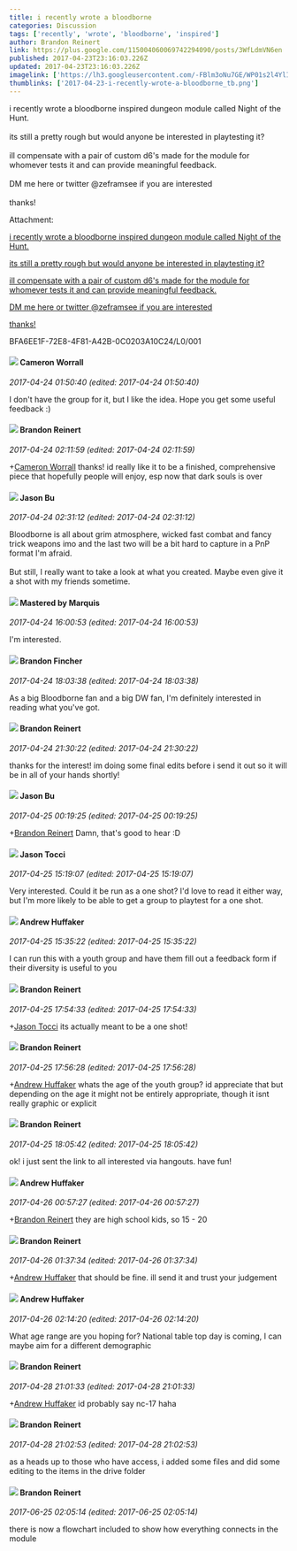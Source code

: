 ```yaml
---
title: i recently wrote a bloodborne
categories: Discussion
tags: ['recently', 'wrote', 'bloodborne', 'inspired']
author: Brandon Reinert
link: https://plus.google.com/115004060069742294090/posts/3WfLdmVN6en
published: 2017-04-23T23:16:03.226Z
updated: 2017-04-23T23:16:03.226Z
imagelink: ['https://lh3.googleusercontent.com/-FBlm3oNu7GE/WP01s2l4YlI/AAAAAAAABN8/QOveh2MKkDYBAT3PhVGE4KJCsho5SSJ9QCJoC/w1686-h2048/001']
thumblinks: ['2017-04-23-i-recently-wrote-a-bloodborne_tb.png']
---
```


i recently wrote a bloodborne inspired dungeon module called Night of the Hunt.<br /><br />its still a pretty rough but would anyone be interested in playtesting it? <br /><br />ill compensate with a pair of custom d6&#39;s made for the module for whomever tests it and can provide meaningful feedback.<br /><br />DM me here or twitter @zeframsee if you are interested<br /><br />thanks! 


Attachment:

<a href='https://plus.google.com/photos/115004060069742294090/albums/6412340488785778417/6412340489130369618?sqi=100084733231320276299&sqsi=495ab0e7-7352-40c7-9718-677d19c9273e'>i recently wrote a bloodborne inspired dungeon module called Night of the Hunt.

its still a pretty rough but would anyone be interested in playtesting it?

ill compensate with a pair of custom d6's made for the module for whomever tests it and can provide meaningful feedback.

DM me here or twitter @zeframsee if you are interested

thanks!</a>


BFA6EE1F-72E8-4F81-A42B-0C0203A10C24/L0/001
<div id='comment z135zphyjzqfz10cj22vebbzksr3svfwo04'>
  <h4><img src='{{site.baseurl}}//images/avatars/110746239792748599412_photo.jpg'> Cameron Worrall</h4>
      <p><cite>2017-04-24 01:50:40 (edited: 2017-04-24 01:50:40)</cite></p>
        <p>I don&#39;t have the group for it, but I like the idea. Hope you get some useful feedback :)</p>
</div>
        

<div id='comment z135zphyjzqfz10cj22vebbzksr3svfwo04'>
  <h4><img src='{{site.baseurl}}//images/avatars/115004060069742294090_photo.jpg'> Brandon Reinert</h4>
      <p><cite>2017-04-24 02:11:59 (edited: 2017-04-24 02:11:59)</cite></p>
        <p><span class="proflinkWrapper"><span class="proflinkPrefix">+</span><a class="proflink" href="https://plus.google.com/110746239792748599412" oid="110746239792748599412">Cameron Worrall</a></span> thanks! id really like it to be a finished, comprehensive piece that hopefully people will enjoy, esp now that dark souls is over</p>
</div>
        

<div id='comment z135zphyjzqfz10cj22vebbzksr3svfwo04'>
  <h4><img src='{{site.baseurl}}//images/avatars/114313224471759466878_photo.jpg'> Jason Bu</h4>
      <p><cite>2017-04-24 02:31:12 (edited: 2017-04-24 02:31:12)</cite></p>
        <p>Bloodborne is all about grim atmosphere, wicked fast combat and fancy trick weapons imo and the last two will be a bit hard to capture in a PnP format I&#39;m afraid. <br /><br />But still, I really want to take a look at what you created. Maybe even give it a shot with my friends sometime.</p>
</div>
        

<div id='comment z135zphyjzqfz10cj22vebbzksr3svfwo04'>
  <h4><img src='{{site.baseurl}}//images/avatars/102944949761377474669_photo.jpg'> Mastered by Marquis</h4>
      <p><cite>2017-04-24 16:00:53 (edited: 2017-04-24 16:00:53)</cite></p>
        <p>I&#39;m interested.<br /></p>
</div>
        

<div id='comment z135zphyjzqfz10cj22vebbzksr3svfwo04'>
  <h4><img src='{{site.baseurl}}//images/avatars/103942737038446091244_photo.jpg'> Brandon Fincher</h4>
      <p><cite>2017-04-24 18:03:38 (edited: 2017-04-24 18:03:38)</cite></p>
        <p>As a big Bloodborne fan and a big DW fan, I&#39;m definitely interested in reading what you&#39;ve got.</p>
</div>
        

<div id='comment z135zphyjzqfz10cj22vebbzksr3svfwo04'>
  <h4><img src='{{site.baseurl}}//images/avatars/115004060069742294090_photo.jpg'> Brandon Reinert</h4>
      <p><cite>2017-04-24 21:30:22 (edited: 2017-04-24 21:30:22)</cite></p>
        <p>thanks for the interest! im doing some final edits before i send it out so it will be in all of your hands shortly!</p>
</div>
        

<div id='comment z135zphyjzqfz10cj22vebbzksr3svfwo04'>
  <h4><img src='{{site.baseurl}}//images/avatars/114313224471759466878_photo.jpg'> Jason Bu</h4>
      <p><cite>2017-04-25 00:19:25 (edited: 2017-04-25 00:19:25)</cite></p>
        <p><span class="proflinkWrapper"><span class="proflinkPrefix">+</span><a class="proflink" href="https://plus.google.com/115004060069742294090" oid="115004060069742294090">Brandon Reinert</a></span> Damn, that&#39;s good to hear :D</p>
</div>
        

<div id='comment z135zphyjzqfz10cj22vebbzksr3svfwo04'>
  <h4><img src='{{site.baseurl}}//images/avatars/107921460605994366874_photo.jpg'> Jason Tocci</h4>
      <p><cite>2017-04-25 15:19:07 (edited: 2017-04-25 15:19:07)</cite></p>
        <p>Very interested. Could it be run as a one shot? I&#39;d love to read it either way, but I&#39;m more likely to be able to get a group to playtest for a one shot.</p>
</div>
        

<div id='comment z135zphyjzqfz10cj22vebbzksr3svfwo04'>
  <h4><img src='{{site.baseurl}}//images/avatars/110301622772119888974_photo.jpg'> Andrew Huffaker</h4>
      <p><cite>2017-04-25 15:35:22 (edited: 2017-04-25 15:35:22)</cite></p>
        <p>I can run this with a youth group and have them fill out a feedback form if their diversity is useful to you</p>
</div>
        

<div id='comment z135zphyjzqfz10cj22vebbzksr3svfwo04'>
  <h4><img src='{{site.baseurl}}//images/avatars/115004060069742294090_photo.jpg'> Brandon Reinert</h4>
      <p><cite>2017-04-25 17:54:33 (edited: 2017-04-25 17:54:33)</cite></p>
        <p><span class="proflinkWrapper"><span class="proflinkPrefix">+</span><a class="proflink" href="https://plus.google.com/107921460605994366874" oid="107921460605994366874">Jason Tocci</a></span> its actually meant to be a one shot!</p>
</div>
        

<div id='comment z135zphyjzqfz10cj22vebbzksr3svfwo04'>
  <h4><img src='{{site.baseurl}}//images/avatars/115004060069742294090_photo.jpg'> Brandon Reinert</h4>
      <p><cite>2017-04-25 17:56:28 (edited: 2017-04-25 17:56:28)</cite></p>
        <p><span class="proflinkWrapper"><span class="proflinkPrefix">+</span><a class="proflink" href="https://plus.google.com/110301622772119888974" oid="110301622772119888974">Andrew Huffaker</a></span> whats the age of the youth group? id appreciate that but depending on the age it might not be entirely appropriate, though it isnt really graphic or explicit</p>
</div>
        

<div id='comment z135zphyjzqfz10cj22vebbzksr3svfwo04'>
  <h4><img src='{{site.baseurl}}//images/avatars/115004060069742294090_photo.jpg'> Brandon Reinert</h4>
      <p><cite>2017-04-25 18:05:42 (edited: 2017-04-25 18:05:42)</cite></p>
        <p>ok! i just sent the link to all interested via hangouts. have fun!</p>
</div>
        

<div id='comment z135zphyjzqfz10cj22vebbzksr3svfwo04'>
  <h4><img src='{{site.baseurl}}//images/avatars/110301622772119888974_photo.jpg'> Andrew Huffaker</h4>
      <p><cite>2017-04-26 00:57:27 (edited: 2017-04-26 00:57:27)</cite></p>
        <p><span class="proflinkWrapper"><span class="proflinkPrefix">+</span><a class="proflink" href="https://plus.google.com/115004060069742294090" oid="115004060069742294090">Brandon Reinert</a></span>​ they are high school kids, so 15 - 20</p>
</div>
        

<div id='comment z135zphyjzqfz10cj22vebbzksr3svfwo04'>
  <h4><img src='{{site.baseurl}}//images/avatars/115004060069742294090_photo.jpg'> Brandon Reinert</h4>
      <p><cite>2017-04-26 01:37:34 (edited: 2017-04-26 01:37:34)</cite></p>
        <p><span class="proflinkWrapper"><span class="proflinkPrefix">+</span><a class="proflink" href="https://plus.google.com/110301622772119888974" oid="110301622772119888974">Andrew Huffaker</a></span> that should be fine. ill send it and trust your judgement</p>
</div>
        

<div id='comment z135zphyjzqfz10cj22vebbzksr3svfwo04'>
  <h4><img src='{{site.baseurl}}//images/avatars/110301622772119888974_photo.jpg'> Andrew Huffaker</h4>
      <p><cite>2017-04-26 02:14:20 (edited: 2017-04-26 02:14:20)</cite></p>
        <p>What age range are you hoping for? National table top day is coming, I can maybe aim for a different demographic</p>
</div>
        

<div id='comment z135zphyjzqfz10cj22vebbzksr3svfwo04'>
  <h4><img src='{{site.baseurl}}//images/avatars/115004060069742294090_photo.jpg'> Brandon Reinert</h4>
      <p><cite>2017-04-28 21:01:33 (edited: 2017-04-28 21:01:33)</cite></p>
        <p><span class="proflinkWrapper"><span class="proflinkPrefix">+</span><a class="proflink" href="https://plus.google.com/110301622772119888974" oid="110301622772119888974">Andrew Huffaker</a></span> id probably say nc-17 haha</p>
</div>
        

<div id='comment z135zphyjzqfz10cj22vebbzksr3svfwo04'>
  <h4><img src='{{site.baseurl}}//images/avatars/115004060069742294090_photo.jpg'> Brandon Reinert</h4>
      <p><cite>2017-04-28 21:02:53 (edited: 2017-04-28 21:02:53)</cite></p>
        <p>as a heads up to those who have access, i added some files and did some editing to the items in the drive folder</p>
</div>
        

<div id='comment z135zphyjzqfz10cj22vebbzksr3svfwo04'>
  <h4><img src='{{site.baseurl}}//images/avatars/115004060069742294090_photo.jpg'> Brandon Reinert</h4>
      <p><cite>2017-06-25 02:05:14 (edited: 2017-06-25 02:05:14)</cite></p>
        <p>there is now a flowchart included to show how everything connects in the module</p>
</div>
        